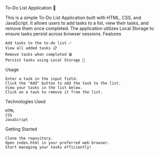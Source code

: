 
To-Do List Application 📝

This is a simple To-Do List Application built with HTML, CSS, and JavaScript. It allows users to add tasks to a list, view their tasks, and remove them once completed. The application utilizes Local Storage to ensure tasks persist across browser sessions.
Features

    Add tasks to the to-do list ✅
    View all added tasks 📋
    Remove tasks when completed 🗑️
    Persist tasks using Local Storage 💾

Usage

    Enter a task in the input field.
    Click the "Add" button to add the task to the list.
    View your tasks in the list below.
    Click on a task to remove it from the list.

Technologies Used

    HTML
    CSS
    JavaScript

Getting Started

    Clone the repository.
    Open index.html in your preferred web browser.
    Start managing your tasks efficiently!
